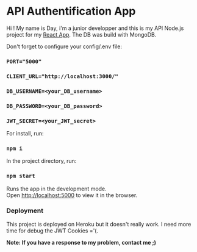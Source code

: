 # API Authentification App

Hi ! My name is Day, i'm a junior developper and this is my API Node.js project for my [React App](https://github.com/facebook/create-react-app). The DB was build with MongoDB.

Don't forget to configure your config/.env file:
### `PORT="5000"`
### `CLIENT_URL="http://localhost:3000/"`
### `DB_USERNAME=<your_DB_username>`
### `DB_PASSWORD=<your_DB_password>`
### `JWT_SECRET=<your_JWT_secret>`


For install, run:

### `npm i`

In the project directory, run:

### `npm start`

Runs the app in the development mode.\
Open [http://localhost:5000](http://localhost:5000) to view it in the browser.


### Deployment

This project is deployed on Heroku but it doesn't really work. I need more time for debug the JWT Cookies ='(.

**Note: If you have a response to my problem, contact me ;)**
